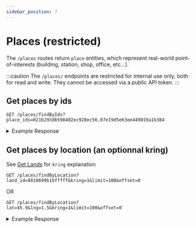 ```yaml
---
sidebar_position: 7
---
```


# Places (restricted)

The `/places` routes return `place` entities, which represent real-world point-of-interests (building, station, shop, office, etc...).

:::caution
The `/places/` endpoints are restricted for internal use only, both for read and write. They cannot be accessed via a public API token.
:::

## Get places by ids

```
GET /places/findByIds?place_ids=021b293db598402ec928ec56,07e19d5e63ee449019a1b384
```

<details>
<summary>Example Response</summary>
<p>

```
{
    "status": "ok",
    "data": [
        {
            "id": "021b293db598402ec928ec56",
            "land_id": "881f90254dfffff",
            "name": "Le Bar d'à Côté",
            "subtitle": "Bistro",
            "category": "bar",
            "latlng": {
                "latitude": 45.768223,
                "longitude": 4.845756
            },
            "address": "27 rue de Sèze, 69006 Lyon",
            "photos": [
                "PHOTO_URL",
                (...)
            ],
            "popularity": 0.96573395,
            "rating": 8.9,
            "website": "http://www.lebardacote.com/"
        },
        (...)
    ]
}

```

</p>
</details>

## Get places by location (an optionnal kring)

See [Get Lands](./get-lands.md) for `kring` explanation

```
GET /places/findByLocation?land_id=8818699b1bfffff&kring=1&limit=100&offset=0
```

OR

```
GET /places/findByLocation?lat=45.9&lng=1.5&kring=1&limit=100&offset=0`
```

<details>
<summary>Example Response</summary>
<p>

```
{
    "status": "ok",
    "data": [
        {
            "id": "021b293db598402ec928ec56",
            "land_id": "881f90254dfffff",
            "name": "Le Bar d'à Côté",
            "subtitle": "Bistro",
            "category": "bar",
            "latlng": {
                "latitude": 45.768223,
                "longitude": 4.845756
            },
            "address": "27 rue de Sèze, 69006 Lyon",
            "photos": [
                "PHOTO_URL",
                (...)
            ],
            "popularity": 0.96573395,
            "rating": 8.9,
            "website": "http://www.lebardacote.com/"
        },
        (...)
    ]
}

```

</p>
</details>
